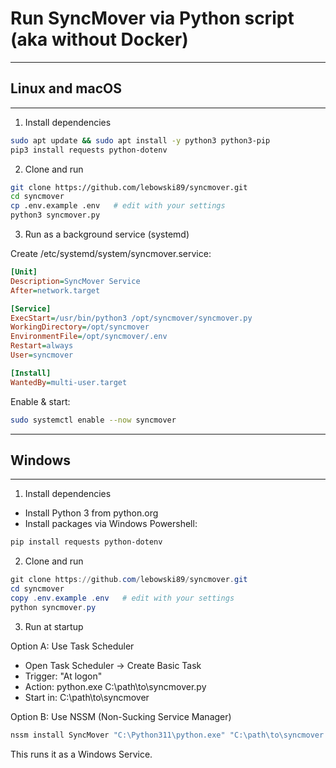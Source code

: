 
# Run SyncMover via Python script (aka without Docker)

---

## Linux and macOS

---

1. Install dependencies

```bash
sudo apt update && sudo apt install -y python3 python3-pip
pip3 install requests python-dotenv
```

2. Clone and run

```bash
git clone https://github.com/lebowski89/syncmover.git
cd syncmover
cp .env.example .env   # edit with your settings
python3 syncmover.py
```

3. Run as a background service (systemd)

Create /etc/systemd/system/syncmover.service:

```ini
[Unit]
Description=SyncMover Service
After=network.target

[Service]
ExecStart=/usr/bin/python3 /opt/syncmover/syncmover.py
WorkingDirectory=/opt/syncmover
EnvironmentFile=/opt/syncmover/.env
Restart=always
User=syncmover

[Install]
WantedBy=multi-user.target
```

Enable & start:

```bash
sudo systemctl enable --now syncmover
```

---

## Windows

---

1. Install dependencies

* Install Python 3 from python.org
* Install packages via Windows Powershell:

```powershell
pip install requests python-dotenv
```

2. Clone and run

```powershell
git clone https://github.com/lebowski89/syncmover.git
cd syncmover
copy .env.example .env   # edit with your settings
python syncmover.py
```

3. Run at startup

Option A: Use Task Scheduler

* Open Task Scheduler → Create Basic Task
* Trigger: "At logon"
* Action: python.exe C:\path\to\syncmover.py
* Start in: C:\path\to\syncmover

Option B: Use NSSM (Non-Sucking Service Manager)

```powershell
nssm install SyncMover "C:\Python311\python.exe" "C:\path\to\syncmover.py"
```

This runs it as a Windows Service.